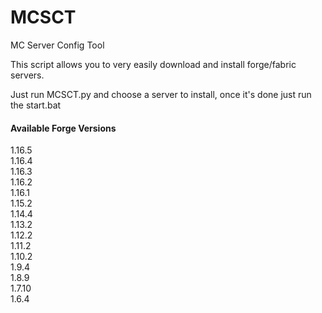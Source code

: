 # MCSCT
MC Server Config Tool

This script allows you to very easily download and install forge/fabric servers.

Just run MCSCT.py and choose a server to install, once it's done just run the start.bat

#### Available Forge Versions

1.16.5  
1.16.4  
1.16.3  
1.16.2  
1.16.1  
1.15.2  
1.14.4  
1.13.2  
1.12.2  
1.11.2  
1.10.2  
1.9.4  
1.8.9  
1.7.10  
1.6.4  
